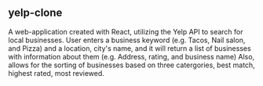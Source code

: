 ## yelp-clone

A web-application created with React, utilizing the Yelp API to search for local businesses. User enters a business keyword (e.g. Tacos, Nail salon, and Pizza) and a location, city's name, and it will return a list of businesses with information about them (e.g. Address, rating, and business name) Also, allows for the sorting of businesses based on three catergories, best match, highest rated, most reviewed.
